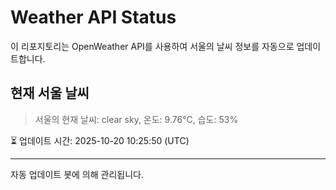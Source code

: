 
# Weather API Status

이 리포지토리는 OpenWeather API를 사용하여 서울의 날씨 정보를 자동으로 업데이트합니다.

## 현재 서울 날씨
> 서울의 현재 날씨: clear sky, 온도: 9.76°C, 습도: 53%

⏳ 업데이트 시간: 2025-10-20 10:25:50 (UTC)

---
자동 업데이트 봇에 의해 관리됩니다.

